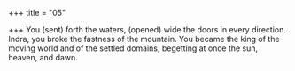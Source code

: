 +++
title = "05"

+++
You (sent) forth the waters, (opened) wide the doors in every direction.  Indra, you broke the fastness of the mountain.
You became the king of the moving world and of the settled domains,  begetting at once the sun, heaven, and dawn.